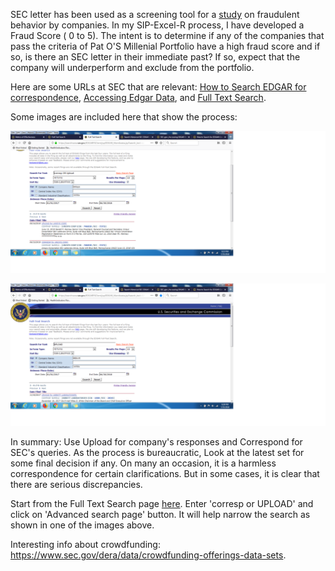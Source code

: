 SEC letter has been used as a screening tool for a [study](http://web.nacva.com/JFIA/Issues/JFIA-2010-2_12.pdf) on fraudulent behavior by companies. In my SIP-Excel-R process, I have developed a Fraud Score ( 0 to 5). The intent is to determine if any of the companies that pass the criteria of Pat O'S Millenial Portfolio have a high fraud score and if so, is there an SEC letter in their immediate past? If so, expect that the company will underperform and exclude from the portfolio. 

Here are some URLs at SEC that are relevant: [How to Search EDGAR for correspondence](https://www.sec.gov/answers/edgarletters.htm), [Accessing Edgar Data](https://www.sec.gov/edgar/searchedgar/accessing-edgar-data.htm), and [Full Text Search](https://searchwww.sec.gov/EDGARFSClient/jsp/EDGAR_MainAccess.jsp?search_text=comment%20letters&isAdv=false). 

Some images are included here that show the process:

![alt text](https://github.com/iShankar/Investment-Software/blob/master/images/SEC%20Comment%20letter%20search.png)

![alt text](https://github.com/iShankar/Investment-Software/blob/master/images/SEC%20Full%20Text%20Search%20example.png)

In summary: Use Upload for company's responses and Correspond for SEC's queries. As the process is bureaucratic, Look at the latest set for some final decision if any. On many an occasion, it is a harmless correspondence for certain clarifications. But in some cases, it is clear that there are serious discrepancies.

Start from the Full Text Search page [here](https://searchwww.sec.gov/EDGARFSClient/jsp/EDGAR_MainAccess.jsp?search_text=comment%20letters&isAdv=false). Enter 'corresp or UPLOAD' and click on 'Advanced search page' button. It will help narrow the search as shown in one of the images above. 

Interesting info about crowdfunding: https://www.sec.gov/dera/data/crowdfunding-offerings-data-sets. 
